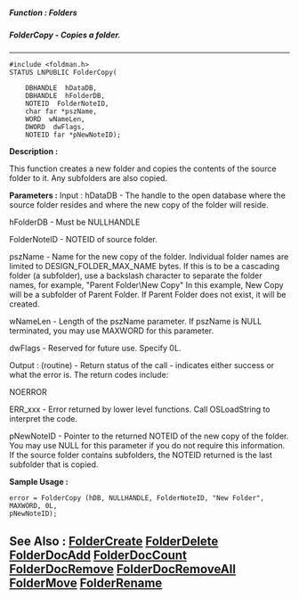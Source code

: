 ##### Function : Folders
##### FolderCopy - Copies a folder.
---
```
#include <foldman.h>
STATUS LNPUBLIC FolderCopy(

	DBHANDLE  hDataDB,
	DBHANDLE  hFolderDB,
	NOTEID  FolderNoteID,
	char far *pszName,
	WORD  wNameLen,
	DWORD  dwFlags,
	NOTEID far *pNewNoteID);
```
**Description :**

This function creates a new folder and copies the contents of the source folder 
to it.  Any subfolders are also copied.

**Parameters :**
Input :
hDataDB  -  The handle to the open database where the source folder resides and where the new copy of the folder will reside.  

hFolderDB  -  Must be NULLHANDLE

FolderNoteID  -  NOTEID of source folder.

pszName  -  Name for the new copy of the folder.  Individual folder names are limited to DESIGN_FOLDER_MAX_NAME bytes.  If this is to be a cascading folder (a subfolder), use a backslash character to separate the folder names, for example, "Parent Folder\\New Copy"  In this example, New Copy will be a subfolder of Parent Folder.  If Parent Folder does not exist, it will be created.

wNameLen  -  Length of the pszName parameter.  If pszName is NULL terminated, you may use MAXWORD for this parameter.

dwFlags  -  Reserved for future use.  Specify  0L.

Output :
(routine)  -  Return status of the call - indicates either success or what the error is. The return codes include:

NOERROR

ERR_xxx - Error returned by lower level functions. Call OSLoadString to interpret the code.


pNewNoteID  -  Pointer to the returned NOTEID of the new copy of the folder.  You may use NULL for this parameter if you do not require this information.  If the source folder contains subfolders, the NOTEID returned is the last subfolder that is copied.


**Sample Usage :**
```
error = FolderCopy (hDB, NULLHANDLE, FolderNoteID, "New Folder", MAXWORD, 0L, 
pNewNoteID);
```
**See Also :**
[FolderCreate](/reference/Func/FolderCreate)
[FolderDelete](/reference/Func/FolderDelete)
[FolderDocAdd](/reference/Func/FolderDocAdd)
[FolderDocCount](/reference/Func/FolderDocCount)
[FolderDocRemove](/reference/Func/FolderDocRemove)
[FolderDocRemoveAll](/reference/Func/FolderDocRemoveAll)
[FolderMove](/reference/Func/FolderMove)
[FolderRename](/reference/Func/FolderRename)
---
